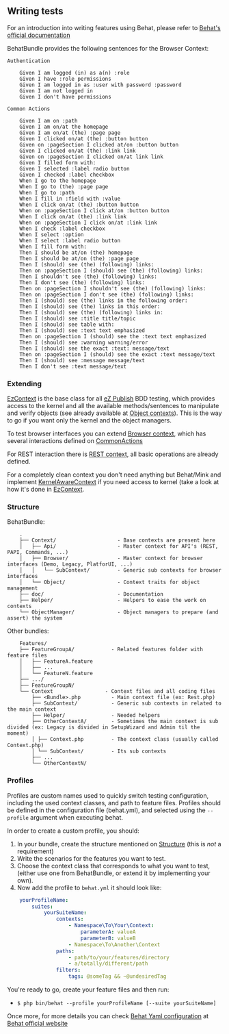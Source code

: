 ## Writing tests


For an introduction into writing features using Behat, please refer to [Behat's official documentation](http://behat.readthedocs.org/en/v2.5/guides/1.gherkin.html)

BehatBundle provides the following sentences for the Browser Context:

    Authentication

        Given I am logged (in) as a(n) :role
        Given I have :role permissions
        Given I am logged in as :user with password :password
        Given I am not logged in
        Given I don't have permissions

    Common Actions

        Given I am on :path
        Given I am on/at the homepage
        Given I am on/at (the) :page page
        Given I clicked on/at (the) :button button
        Given on :pageSection I clicked at/on :button button
        Given I clicked on/at (the) :link link
        Given on :pageSection I clicked on/at link link
        Given I filled form with:
        Given I selected :label radio button
        Given I checked :label checkbox
        When I go to the homepage
        When I go to (the) :page page
        When I go to :path
        When I fill in :field with :value
        When I click on/at (the) :button button
        When on :pageSection I click at/on :button button
        When I click on/at (the) :link link
        When on :pageSection I click on/at :link link
        When I check :label checkbox
        When I select :option
        When I select :label radio button
        When I fill form with:
        Then I should be at/on (the) homepage
        Then I should be at/on (the) :page page
        Then I (should) see (the) (following) links:
        Then on :pageSection I (should) see (the) (following) links:
        Then I shouldn't see (the) (following) links:
        Then I don't see (the) (following) links:
        Then on :pageSection I shouldn't see (the) (following) links:
        Then on :pageSection I don't see (the) (following) links:
        Then I (should) see (the) links in the following order:
        Then I (should) see (the) links in this order:
        Then I (should) see (the) (following) links in:
        Then I (should) see :title title/topic
        Then I (should) see table with:
        Then I (should) see :text text emphasized
        Then on :pageSection I (should) see the :text text emphasized
        Then I (should) see :warning warning/error
        Then I (should) see the exact :text: message/text
        Then on :pageSection I (should) see the exact :text message/text
        Then I (should) see :message message/text
        Then I don't see :text message/text

### Extending

[EzContext](Context/EzContext.php) is the base class for all [eZ Publish](http://ez.no/Products/The-eZ-Publish-Platform) BDD testing, which provides access to the kernel and all the available methods/sentences to manipulate and verify objects (see already available at [Object contexts](https://github.com/ezsystems/BehatBundle/tree/master/Context/Object)).
This is the way to go if you want only the kernel and the object managers.

To test browser interfaces you can extend [Browser context](Context/Browser/Context.php), which has several interactions defined on [CommonActions](Context/Browser/SubContext/CommonActions.php)

For REST interaction there is [REST context](https://github.com/ezsystems/ezpublish-kernel/blob/master/eZ/Bundle/EzPublishRestBundle/Features/Context/Rest.php), all basic operations are already defined.

For a completely clean context you don't need anything but Behat/Mink and implement [KernelAwareContext](https://github.com/Behat/Symfony2Extension/blob/master/src/Behat/Symfony2Extension/Context/KernelAwareContext.php) if you need access to kernel (take a look at how it's done in [EzContext](Context/EzContext.php).


### Structure

BehatBundle:
```
    .
    ├── Context/                    - Base contexts are present here
    │   ├── Api/                    - Master context for API's (REST, PAPI, Commands, ...)
    │   ├── Browser/                - Master context for browser interfaces (Demo, Legacy, PlatforUI, ...)
    │   │   └── SubContext/         - Generic sub contexts for browser interfaces
    │   └── Object/                 - Context traits for object management
    ├── doc/                        - Documentation
    ├── Helper/                     - Helpers to ease the work on contexts
    └── ObjectManager/              - Object managers to prepare (and assert) the system
```

Other bundles:
```
    Features/
    ├── FeatureGroupA/            - Related features folder with feature files
    │   ├── FeatureA.feature
    │   ├── ...
    │   └── FeatureN.feature
    ├── .../
    ├── FeatureGroupN/
    └── Context                 - Context files and all coding files
        ├── <Bundle>.php          - Main context file (ex: Rest.php)
        ├── SubContext/           - Generic sub contexts in related to the main context
        ├── Helper/               - Needed helpers
        ├── OtherContextA/        - Sometimes the main context is sub divided (ex: Legacy is divided in SetupWizard and Admin til the moment)
        │ ├── Context.php         - The context class (usually called Context.php)
        │ └── SubContext/         - Its sub contexts
        ├── ...
        └── OtherContextN/
```


### Profiles

Profiles are custom names used to quickly switch testing configuration, including the used context classes, and path to feature files.
Profiles should be defined in the configuration file (behat.yml), and selected using the `--profile` argument when executing behat.

In order to create a custom profile, you should:

1. In your bundle, create the structure mentioned on [Structure](#structure) (this is *not* a requirement)
2. Write the scenarios for the features you want to test.
3. Choose the context class that corresponds to what you want to test, (either use one from BehatBundle, or extend it by implementing your own).
4. Now add the profile to `behat.yml` it should look like:
```yaml
    yourProfileName:
        suites:
            yourSuiteName:
                contexts:
                    - Namespace\To\Your\Context:
                        parameterA: valueA
                        parameterB: valueB
                    - Namespace\To\Another\Context
                paths:
                    - path/to/your/features/directory
                    - a/totally/different/path
                filters:
                    tags: @someTag && ~@undesiredTag
```

You're ready to go, create your feature files and then run:
 * `$ php bin/behat --profile yourProfileName [--suite yourSuiteName]`

Once more, for more details you can check [Behat Yaml configuration](http://docs.behat.org/en/latest/guides/5.suites.html) at [Behat official website](http://behat.org/en/latest)

